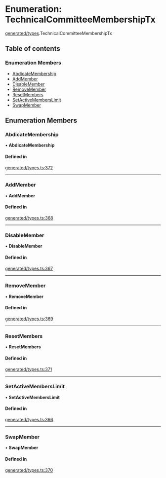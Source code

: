 # Enumeration: TechnicalCommitteeMembershipTx

[generated/types](../wiki/generated.types).TechnicalCommitteeMembershipTx

## Table of contents

### Enumeration Members

- [AbdicateMembership](../wiki/generated.types.TechnicalCommitteeMembershipTx#abdicatemembership)
- [AddMember](../wiki/generated.types.TechnicalCommitteeMembershipTx#addmember)
- [DisableMember](../wiki/generated.types.TechnicalCommitteeMembershipTx#disablemember)
- [RemoveMember](../wiki/generated.types.TechnicalCommitteeMembershipTx#removemember)
- [ResetMembers](../wiki/generated.types.TechnicalCommitteeMembershipTx#resetmembers)
- [SetActiveMembersLimit](../wiki/generated.types.TechnicalCommitteeMembershipTx#setactivememberslimit)
- [SwapMember](../wiki/generated.types.TechnicalCommitteeMembershipTx#swapmember)

## Enumeration Members

### AbdicateMembership

• **AbdicateMembership**

#### Defined in

[generated/types.ts:372](https://github.com/PolymathNetwork/polymesh-sdk/blob/299ce247/src/generated/types.ts#L372)

___

### AddMember

• **AddMember**

#### Defined in

[generated/types.ts:368](https://github.com/PolymathNetwork/polymesh-sdk/blob/299ce247/src/generated/types.ts#L368)

___

### DisableMember

• **DisableMember**

#### Defined in

[generated/types.ts:367](https://github.com/PolymathNetwork/polymesh-sdk/blob/299ce247/src/generated/types.ts#L367)

___

### RemoveMember

• **RemoveMember**

#### Defined in

[generated/types.ts:369](https://github.com/PolymathNetwork/polymesh-sdk/blob/299ce247/src/generated/types.ts#L369)

___

### ResetMembers

• **ResetMembers**

#### Defined in

[generated/types.ts:371](https://github.com/PolymathNetwork/polymesh-sdk/blob/299ce247/src/generated/types.ts#L371)

___

### SetActiveMembersLimit

• **SetActiveMembersLimit**

#### Defined in

[generated/types.ts:366](https://github.com/PolymathNetwork/polymesh-sdk/blob/299ce247/src/generated/types.ts#L366)

___

### SwapMember

• **SwapMember**

#### Defined in

[generated/types.ts:370](https://github.com/PolymathNetwork/polymesh-sdk/blob/299ce247/src/generated/types.ts#L370)
